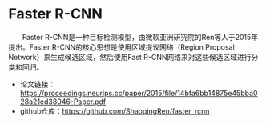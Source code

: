 # Faster R-CNN
&emsp;&emsp;Faster R-CNN是一种目标检测模型，由微软亚洲研究院的Ren等人于2015年提出。Faster R-CNN的核心思想是使用区域提议网络（Region Proposal Network）来生成候选区域，然后使用Fast R-CNN网络来对这些候选区域进行分类和回归。

- 论文链接：https://proceedings.neurips.cc/paper/2015/file/14bfa6bb14875e45bba028a21ed38046-Paper.pdf
- github仓库：https://github.com/ShaoqingRen/faster_rcnn